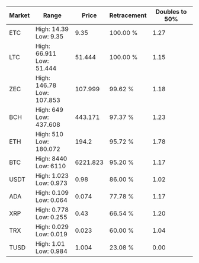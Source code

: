 | Market | Range | Price| Retracement | Doubles to 50% |
| --- | --- | --- | --- | --- |
| ETC | High: 14.39<br />Low: 9.35 | 9.35 | 100.00 % | 1.27 |
| LTC | High: 66.911<br />Low: 51.444 | 51.444 | 100.00 % | 1.15 |
| ZEC | High: 146.78<br />Low: 107.853 | 107.999 | 99.62 % | 1.18 |
| BCH | High: 649<br />Low: 437.608 | 443.171 | 97.37 % | 1.23 |
| ETH | High: 510<br />Low: 180.072 | 194.2 | 95.72 % | 1.78 |
| BTC | High: 8440<br />Low: 6110 | 6221.823 | 95.20 % | 1.17 |
| USDT | High: 1.023<br />Low: 0.973 | 0.98 | 86.00 % | 1.02 |
| ADA | High: 0.109<br />Low: 0.064 | 0.074 | 77.78 % | 1.17 |
| XRP | High: 0.778<br />Low: 0.255 | 0.43 | 66.54 % | 1.20 |
| TRX | High: 0.029<br />Low: 0.019 | 0.023 | 60.00 % | 1.04 |
| TUSD | High: 1.01<br />Low: 0.984 | 1.004 | 23.08 % | 0.00 |
